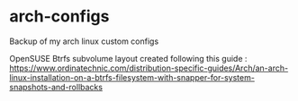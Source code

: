 # arch-configs
Backup of my arch linux custom configs

OpenSUSE Btrfs subvolume layout created following this guide :
https://www.ordinatechnic.com/distribution-specific-guides/Arch/an-arch-linux-installation-on-a-btrfs-filesystem-with-snapper-for-system-snapshots-and-rollbacks
